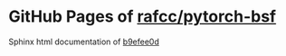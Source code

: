 GitHub Pages of [rafcc/pytorch-bsf](https://github.com/rafcc/pytorch-bsf.git)
===
Sphinx html documentation of [b9efee0d](https://github.com/rafcc/pytorch-bsf/tree/b9efee0d948dac57ecd40efb1ed9a69d27e5299a)
